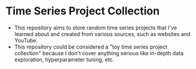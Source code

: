 # Time Series Project Collection

- This repository aims to store random time series projects that I've learned about and created from various sources, such as websites and YouTube.
- This repository could be considered a "toy time series project collection" because I don't cover anything serious like in-depth data exploration, hyperparameter tuning, etc.

